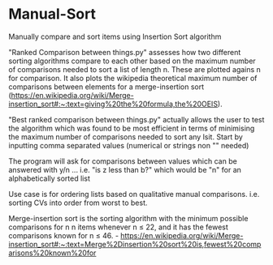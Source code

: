 # Manual-Sort
Manually compare and sort items using Insertion Sort algorithm


"Ranked Comparison between things.py" assesses how two different sorting algorithms compare to each other based on the maximum number of comparisons needed to sort a list of length n. These are plotted agains n for comparison. It also plots the wikipedia theoretical maximum number of comparisons between elements for a merge-insertion sort (https://en.wikipedia.org/wiki/Merge-insertion_sort#:~:text=giving%20the%20formula,the%20OEIS).


"Best ranked comparison between things.py" actually allows the user to test the algorithm which was found to be most efficient in terms of minimising the maximum number of comparisons needed to sort any lsit. 
Start by inputting comma separated values (numerical or strings non "" needed)

The program will ask for comparisons between values which can be answered with y/n ... i.e. "is z less than b?" which would be "n" for an alphabetically sorted list

Use case is for ordering lists based on qualitative manual comparisons. i.e. sorting CVs into order from worst to best.

Merge-insertion sort is the sorting algorithm with the minimum possible comparisons for n n items whenever n ≤ 22, and it has the fewest comparisons known for n ≤ 46. - https://en.wikipedia.org/wiki/Merge-insertion_sort#:~:text=Merge%2Dinsertion%20sort%20is,fewest%20comparisons%20known%20for
